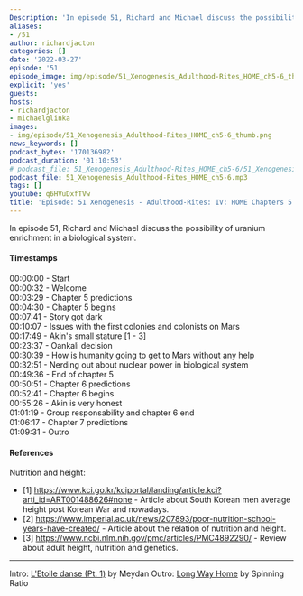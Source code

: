 ```yaml
---
Description: 'In episode 51, Richard and Michael discuss the possibility of uranium enrichment in a biological system.'
aliases:
- /51
author: richardjacton
categories: []
date: '2022-03-27'
episode: '51'
episode_image: img/episode/51_Xenogenesis_Adulthood-Rites_HOME_ch5-6_thumb.png
explicit: 'yes'
guests:
hosts:
- richardjacton
- michaelglinka
images:
- img/episode/51_Xenogenesis_Adulthood-Rites_HOME_ch5-6_thumb.png
news_keywords: []
podcast_bytes: '170136982'
podcast_duration: '01:10:53'
# podcast_file: 51_Xenogenesis_Adulthood-Rites_HOME_ch5-6/51_Xenogenesis_Adulthood-Rites_HOME_ch5-6.mp3
podcast_file: 51_Xenogenesis_Adulthood-Rites_HOME_ch5-6.mp3
tags: []
youtube: q6HVuDxfTVw
title: 'Episode: 51 Xenogenesis - Adulthood-Rites: IV: HOME Chapters 5 & 6'
---
```


In episode 51, Richard and Michael discuss the possibility of uranium enrichment in a biological system.

#### Timestamps

00:00:00 - Start\
00:00:32 - Welcome\
00:03:29 - Chapter 5 predictions\
00:04:30 - Chapter 5 begins\
00:07:41 - Story got dark\
00:10:07 - Issues with the first colonies and colonists on Mars\
00:17:49 - Akin's small stature [1 - 3] \
00:23:37 - Oankali decision\
00:30:39 - How is humanity going to get to Mars without any help\
00:32:51 - Nerding out about nuclear power in biological system\
00:49:36 - End of chapter 5\
00:50:51 - Chapter 6 predictions\
00:52:41 - Chapter 6 begins\
00:55:26 - Akin is very honest\
01:01:19 - Group responsability and chapter 6 end\
01:06:17 - Chapter 7 predictions\
01:09:31 - Outro

#### References

Nutrition and height:
- [1] https://www.kci.go.kr/kciportal/landing/article.kci?arti_id=ART001488626#none - Article about South Korean men average height post Korean War and nowadays.
- [2] https://www.imperial.ac.uk/news/207893/poor-nutrition-school-years-have-created/ - Article about the relation of nutrition and height.
- [3] https://www.ncbi.nlm.nih.gov/pmc/articles/PMC4892290/ - Review about adult height, nutrition and genetics.

---
Intro: [L'Etoile danse (Pt. 1)](https://freemusicarchive.org/music/Meydan/Havor/6-_LEtoile_danse_Pt_1_1738) by Meydan
Outro: [Long Way Home](https://freemusicarchive.org/music/Spinning_Ratio/Long_Way_Home/Long_Way_Home) by Spinning Ratio
